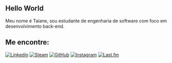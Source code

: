 ## Hello World
Meu nome é Taiane, sou estudante de engenharia de software com foco em desenvolvimento back-end.

## Me encontre:
[![Linkedin](https://img.shields.io/badge/-LinkedIn-181717?logo=linkedin&logoColor=0A66C2&style=for-the-badge)](https://github.com/taezord)
[![Steam](https://img.shields.io/badge/Steam-181717?style=for-the-badge&logo=steam&logoColor=8b8c89)](https://steamcommunity.com/id/taezord/)
[![GitHub](https://img.shields.io/badge/-GitHub-181717?logo=github&logoColor=white&style=for-the-badge)](https://github.com/taezord)
[![Instagram](https://img.shields.io/badge/Instagram-181717?style=for-the-badge&logo=instagram)](https://www.instagram.com/taezord/)
[![Last.fm](https://img.shields.io/badge/Last.fm-181717?style=for-the-badge&logo=lastdotfm&logoColor=D51007)](https://www.last.fm/user/taeisonfire)